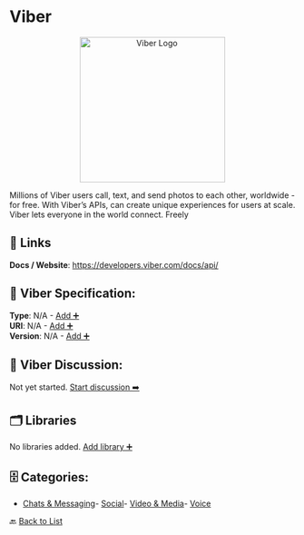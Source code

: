 # Viber
<p align="center">
    <img width="256" src="https://raw.githubusercontent.com/apis-list/apis-list/main/apis/viber/logo_256x256.png" alt="Viber Logo"/>
</p>
Millions of Viber users call, text, and send photos to each other, worldwide - for free. With Viber’s APIs, can create unique experiences for users at scale. Viber lets everyone in the world connect. Freely

##  🔗 Links
**Docs / Website**: https://developers.viber.com/docs/api/

## 🧬 Viber Specification:
**Type**: N/A - [Add ➕](https://github.com/apis-list/apis-list/edit/main/apis.yaml#L21403)  
**URI**: N/A - [Add ➕](https://github.com/apis-list/apis-list/edit/main/apis.yaml#L21403)  
**Version**: N/A - [Add ➕](https://github.com/apis-list/apis-list/edit/main/apis.yaml#L21403)

## 💬 Viber Discussion:
Not yet started. [Start discussion ➡️](https://github.com/apis-list/apis-list/discussions/new)

## 🗂️ Libraries

No libraries added. [Add library ➕](https://github.com/apis-list/apis-list/edit/main/apis.yaml#L21403)    


## 🗄️ Categories:
- [Chats & Messaging](https://github.com/apis-list/apis-list#chats--messaging-)- [Social](https://github.com/apis-list/apis-list#social-)- [Video & Media](https://github.com/apis-list/apis-list#video--media-)- [Voice](https://github.com/apis-list/apis-list#voice-)

🔙  [Back to List](https://github.com/apis-list/apis-list)
